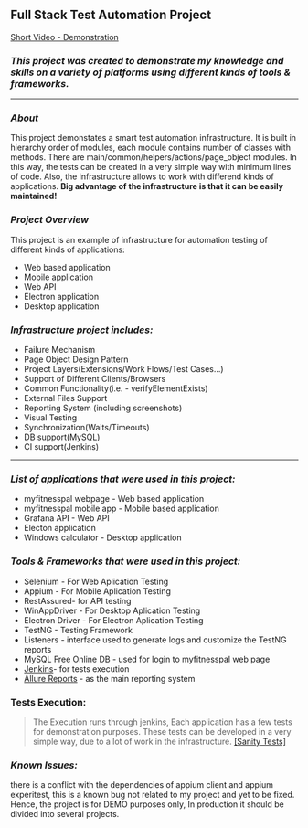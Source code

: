 ## **Full Stack Test Automation Project**
[Short Video - Demonstration](https://drive.google.com/file/d/1bQB-32A__i0Dk93kPMosJPrd9WKdqOvc/view?usp=sharing)
### **_This project was created to demonstrate my knowledge and skills on a variety of platforms using different kinds of tools & frameworks._**
***
### _About_
This project demonstates a smart test automation infrastructure. It is built in hierarchy order of modules, each module contains number of classes with methods.
There are main/common/helpers/actions/page_object modules.
In this way, the tests can be created in a very simple way with minimum lines of code.
Also, the infrastructure allows to work with differend kinds of applications.
**Big advantage of the infrastructure is that it can be easily maintained!**

### _Project Overview_

This project is an example of infrastructure for automation testing of different kinds of applications:
* Web based application
* Mobile application
* Web API
* Electron application
* Desktop application

### **_Infrastructure project includes:_**
* Failure Mechanism
* Page Object Design Pattern
* Project Layers(Extensions/Work Flows/Test Cases...)
* Support of Different Clients/Browsers
* Common Functionality(i.e. - verifyElementExists)
* External Files Support
* Reporting System (including screenshots)
* Visual Testing
* Synchronization(Waits/Timeouts)
* DB support(MySQL)
* CI support(Jenkins)


***

### _List of applications that were used in this project:_
* myfitnesspal webpage - Web based application
* myfitnesspal mobile app - Mobile based application
* Grafana API - Web API
* Electon application
* Windows calculator - Desktop application

### _Tools & Frameworks that were used in this project:_
* Selenium - For Web Aplication Testing
* Appium - For Mobile Aplication Testing
* RestAssured- for API testing
* WinAppDriver - For Desktop Aplication Testing
* Electron Driver - For Electron Aplication Testing
* TestNG - Testing Framework
* Listeners - interface used to generate logs and customize the TestNG reports
* MySQL Free Online DB - used for login to myfitnesspal web page
* [Jenkins](https://www.jenkins.io/)- for tests execution
* [Allure Reports](http://allure.qatools.ru/) - as the main reporting system

### Tests Execution:
> The Execution runs through jenkins, Each application has a few tests for demonstration purposes.
These tests can be developed in a very simple way, due to a lot of work in the infrastructure.
[[Sanity Tests]](https://github.com/matanabukarat/FullStackTestAutomationProject/tree/master/src/test/java/SanityTests)

### _Known Issues:_
there is a conflict with the dependencies of appium client and appium experitest, this is a known bug not related to my project and yet to be fixed.
Hence, the project is for DEMO purposes only, In production it should be divided into several projects.
